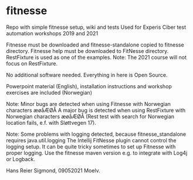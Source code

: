 # fitnesse
Repo with simple fitnesse setup, wiki and tests
Used for Experis Ciber test automation workshops 2019 and 2021

Fitnesse must be downloaded and fitnesse-standalone copied to fitnesse directory.
Fitnesse help must be downloaded to FitNesse directory.
RestFixture is used as one of the examples. Note: The 2021 course will not focus on RestFixture.

No additional software needed. 
Everything in here is Open Source.

Powerpoint material (English), installation instructions and workshop exercises are included (Norwegian)

Note:
Minor bugs are detected when using Fitnesse with Norwegian characters æøåÆØÅ
A major bug is detected when using RestFixture with Norwegian characters æøåÆØÅ
(Rest test with search for Norwegian location fails, e.f. with Sløttvegen 17).

Note:
Some problems with logging detected, because fitnesse_standalone requires java.util.logging
The Intellij FitNesse plugin cannot control the logging setup.
It can be quite tricky sometimes to set up Fitnesse with proper logging.
Use the fitnesse maven version e.g. to integrate with Log4j or Logback.

Hans Reier Sigmond, 09052021 Moelv.

